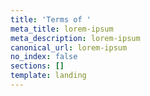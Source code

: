 ```yaml
---
title: 'Terms of '
meta_title: lorem-ipsum
meta_description: lorem-ipsum
canonical_url: lorem-ipsum
no_index: false
sections: []
template: landing
---
```

